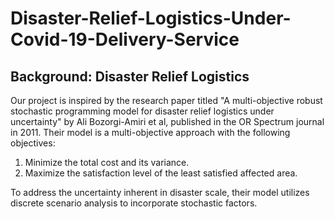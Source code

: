# Disaster-Relief-Logistics-Under-Covid-19-Delivery-Service

## Background: Disaster Relief Logistics

Our project is inspired by the research paper titled "A multi-objective robust stochastic programming model for disaster relief logistics under uncertainty" by Ali Bozorgi-Amiri et al, published in the OR Spectrum journal in 2011. Their model is a multi-objective approach with the following objectives:

1. Minimize the total cost and its variance.
2. Maximize the satisfaction level of the least satisfied affected area.

To address the uncertainty inherent in disaster scale, their model utilizes discrete scenario analysis to incorporate stochastic factors.
